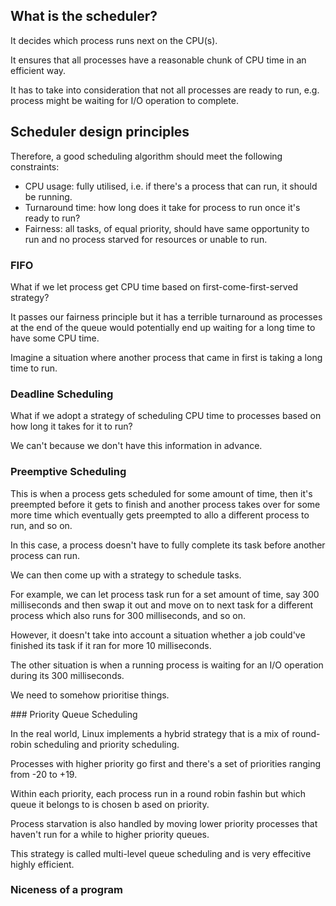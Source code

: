 ## What is the scheduler?

It decides which process runs next on the CPU(s).

It ensures that all processes have a reasonable chunk of CPU time in an efficient way.

It has to take into consideration that not all processes are ready to run, e.g. process might be waiting for I/O operation to complete.

## Scheduler design principles

Therefore, a good scheduling algorithm should meet the following constraints:

- CPU usage: fully utilised, i.e. if there's a process that can run, it should be running.
- Turnaround time: how long does it take for process to run once it's ready to run?
- Fairness: all tasks, of equal priority, should have same opportunity to run and no process starved for resources or unable to run.

### FIFO

What if we let process get CPU time based on first-come-first-served strategy?

It passes our fairness principle but it has a terrible turnaround as processes at the end of the queue would potentially end up waiting for a long time to have some CPU time.

Imagine a situation where another process that came in first is taking a long time to run.

### Deadline Scheduling

What if we adopt a strategy of scheduling CPU time to processes based on how long it takes for it to run?

We can't because we don't have this information in advance.

### Preemptive Scheduling

This is when a process gets scheduled for some amount of time, then it's preempted before it gets to finish and another process takes over for some more time which eventually gets preempted to allo a different process to run, and so on.

In this case, a process doesn't have to fully complete its task before another process can run.

We can then come up with a strategy to schedule tasks.

For example, we can let process task run for a set amount of time, say 300 milliseconds and then swap it out and move on to next task for a different process which also runs for 300 milliseconds, and so on.

However, it doesn't take into account a situation whether a job could've finished its task if it ran for more 10 milliseconds.

The other situation is when a running process is waiting for an I/O operation during its 300 milliseconds.

We need to somehow prioritise things.

### Priority Queue Scheduling

In the real world, Linux implements a hybrid strategy that is a mix of round-robin scheduling and priority scheduling.

Processes with higher priority go first and there's a set of priorities ranging from -20 to +19.

Within each priority, each process run in a round robin fashin but which queue it belongs to is chosen  b ased on priority.

Process starvation is also handled by moving lower priority processes that haven't run for a while to higher priority queues.

This strategy is called multi-level queue scheduling and is very effecitive highly efficient.

### Niceness of a program



